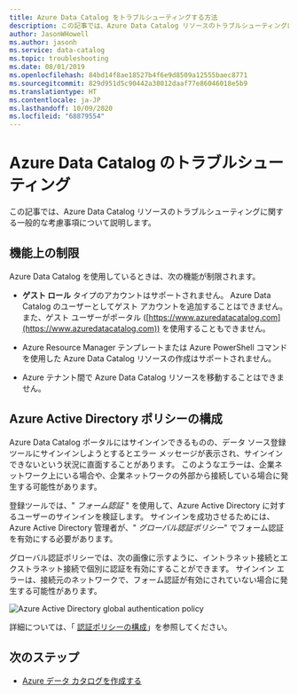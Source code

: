 ```yaml
---
title: Azure Data Catalog をトラブルシューティングする方法
description: この記事では、Azure Data Catalog リソースのトラブルシューティングに関する一般的な考慮事項について説明します。
author: JasonWHowell
ms.author: jasonh
ms.service: data-catalog
ms.topic: troubleshooting
ms.date: 08/01/2019
ms.openlocfilehash: 84bd14f8ae18527b4f6e9d8509a12555baec8771
ms.sourcegitcommit: 829d951d5c90442a38012daaf77e86046018e5b9
ms.translationtype: HT
ms.contentlocale: ja-JP
ms.lasthandoff: 10/09/2020
ms.locfileid: "68879554"
---
```

# <a name="troubleshooting-azure-data-catalog"></a>Azure Data Catalog のトラブルシューティング

この記事では、Azure Data Catalog リソースのトラブルシューティングに関する一般的な考慮事項について説明します。 

## <a name="functionality-limitations"></a>機能上の制限

Azure Data Catalog を使用しているときは、次の機能が制限されます。

- **ゲスト ロール** タイプのアカウントはサポートされません。 Azure Data Catalog のユーザーとしてゲスト アカウントを追加することはできません。また、ゲスト ユーザーがポータル ([https://www.azuredatacatalog.com](https://www.azuredatacatalog.com)) を使用することもできません。

- Azure Resource Manager テンプレートまたは Azure PowerShell コマンドを使用した Azure Data Catalog リソースの作成はサポートされません。

- Azure テナント間で Azure Data Catalog リソースを移動することはできません。

## <a name="azure-active-directory-policy-configuration"></a>Azure Active Directory ポリシーの構成

Azure Data Catalog ポータルにはサインインできるものの、データ ソース登録ツールにサインインしようとするとエラー メッセージが表示され、サインインできないという状況に直面することがあります。 このようなエラーは、企業ネットワーク上にいる場合や、企業ネットワークの外部から接続している場合に発生する可能性があります。

登録ツールでは、" *フォーム認証* " を使用して、Azure Active Directory に対するユーザーのサインインを検証します。 サインインを成功させるためには、Azure Active Directory 管理者が、" *グローバル認証ポリシー*" でフォーム認証を有効にする必要があります。

グローバル認証ポリシーでは、次の画像に示すように、イントラネット接続とエクストラネット接続で個別に認証を有効にすることができます。 サインイン エラーは、接続元のネットワークで、フォーム認証が有効にされていない場合に発生する可能性があります。

 ![Azure Active Directory global authentication policy](./media/troubleshoot-policy-configuration/global-auth-policy.png)

詳細については、「 [認証ポリシーの構成](/previous-versions/windows/it-pro/windows-server-2012-R2-and-2012/dn486781(v=ws.11))」を参照してください。

## <a name="next-steps"></a>次のステップ

* [Azure データ カタログを作成する](data-catalog-get-started.md)
